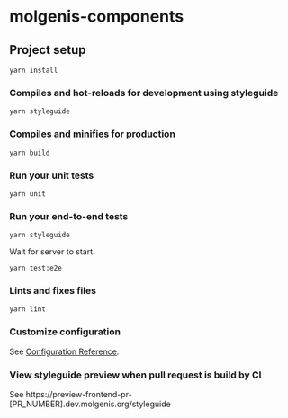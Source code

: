 # molgenis-components

## Project setup
```
yarn install
```

### Compiles and hot-reloads for development using styleguide
```
yarn styleguide
```

### Compiles and minifies for production
```
yarn build
```

### Run your unit tests
```
yarn unit
```

### Run your end-to-end tests
```
yarn styleguide
```
Wait for server to start.
```
yarn test:e2e
```

### Lints and fixes files
```
yarn lint
```

### Customize configuration
See [Configuration Reference](https://cli.vuejs.org/config/).

### View styleguide preview when pull request is build by CI
See https://preview-frontend-pr-[PR_NUMBER].dev.molgenis.org/styleguide
